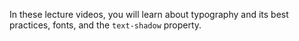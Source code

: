 In these lecture videos, you will learn about typography and its best practices, fonts, and the `text-shadow` property.